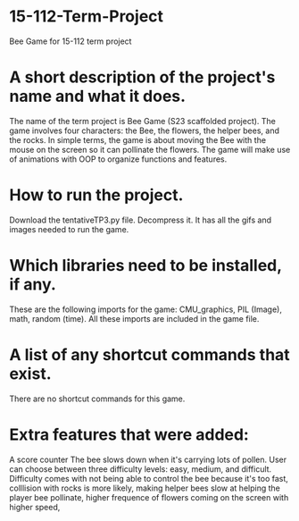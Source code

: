 # 15-112-Term-Project
Bee Game for 15-112 term project



# A short description of the project's name and what it does. 

The name of the term project is Bee Game (S23 scaffolded project). The game involves four characters: the Bee, the flowers, the helper bees, and the rocks. In simple terms, the game is about moving the Bee with the mouse on the screen so it can pollinate the flowers. The game will make use of animations with OOP to organize functions and features. 

# How to run the project. 
Download the tentativeTP3.py file. Decompress it. It has all the gifs and images needed to run the game.

# Which libraries need to be installed, if any. 
These are the following imports for the game: CMU_graphics, PIL (Image), math, random (time). All these imports are included in the game file.

# A list of any shortcut commands that exist. 
There are no shortcut commands for this game. 


# Extra features that were added:
A score counter
The bee slows down when it's carrying lots of pollen. 
User can choose between three difficulty levels: easy, medium, and difficult. 
Difficulty comes with not being able to control the bee because it's too fast, colllision with rocks is more likely, making helper bees slow at helping the player bee pollinate, higher frequence of flowers coming on the screen with higher speed, 


